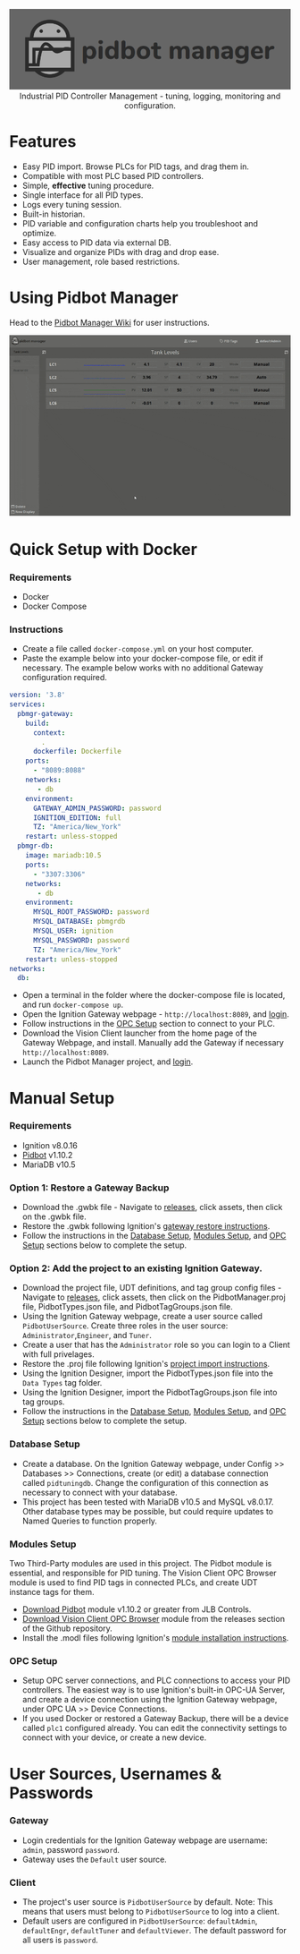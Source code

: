 <p align="center">
  <img src="./docs/banner-logo.png" alt="Pidbot Manager"/><br/>
  Industrial PID Controller Management - tuning, logging, monitoring and configuration.
</p>  

# Features
* Easy PID import. Browse PLCs for PID tags, and drag them in.
* Compatible with most PLC based PID controllers.
* Simple, **effective** tuning procedure.
* Single interface for all PID types.
* Logs every tuning session.
* Built-in historian.
* PID variable and configuration charts help you troubleshoot and optimize.
* Easy access to PID data via external DB.
* Visualize and organize PIDs with drag and drop ease.
* User management, role based restrictions.
 
# Using Pidbot Manager
Head to the [Pidbot Manager Wiki](../../wiki) for user instructions.

![](./docs/tune-and-log.gif)


# Quick Setup with Docker
### Requirements
* Docker
* Docker Compose

### Instructions
* Create a file called `docker-compose.yml` on your host computer.
* Paste the example below into your docker-compose file, or edit if necessary. The example below works with no additional Gateway configuration required. 
```yaml
version: '3.8'
services:
  pbmgr-gateway:
    build:
      context:
        .
      dockerfile: Dockerfile
    ports:
      - "8089:8088"
    networks:
       - db
    environment:
      GATEWAY_ADMIN_PASSWORD: password
      IGNITION_EDITION: full
      TZ: "America/New_York"
    restart: unless-stopped
  pbmgr-db:
    image: mariadb:10.5
    ports:
      - "3307:3306"
    networks:
       - db
    environment:
      MYSQL_ROOT_PASSWORD: password
      MYSQL_DATABASE: pbmgrdb
      MYSQL_USER: ignition
      MYSQL_PASSWORD: password
      TZ: "America/New_York"
    restart: unless-stopped
networks:
  db:
```
* Open a terminal in the folder where the docker-compose file is located, and run `docker-compose up`.
* Open the Ignition Gateway webpage - `http://localhost:8089`, and [login](#user-sources-usernames--passwords).
* Follow instructions in the [OPC Setup](#OPC-Setup) section to connect to your PLC.
* Download the Vision Client launcher from the home page of the Gateway Webpage, and install. Manually add the Gateway if necessary `http://localhost:8089`.
* Launch the Pidbot Manager project, and [login](#user-sources-usernames--passwords).

# Manual Setup
### Requirements  
* Ignition v8.0.16
* [Pidbot](https://www.jlbcontrols.com/pidbot) v1.10.2
* MariaDB v10.5

### Option 1: Restore a Gateway Backup
* Download the .gwbk file - Navigate to [releases](../../releases), click assets, then click on the .gwbk file.
* Restore the .gwbk following Ignition's [gateway restore instructions](https://docs.inductiveautomation.com/display/DOC80/Gateway+Backup+and+Restore).
* Follow the instructions in the [Database Setup](Database-Setup), [Modules Setup](#Modules-Setup), and [OPC Setup](#OPC-Setup) sections below to complete the setup.

### Option 2: Add the project to an existing Ignition Gateway.
* Download the project file, UDT definitions, and tag group config files - Navigate to [releases](../../releases), click assets, then click on the PidbotManager.proj file, PidbotTypes.json file, and PidbotTagGroups.json file.
* Using the Ignition Gateway webpage, create a user source called `PidbotUserSource`. Create three roles in the user source: `Administrator`,`Engineer`, and `Tuner`.
* Create a user that has the `Administrator` role so you can login to a Client with full privelages.
* Restore the .proj file following Ignition's [project import instructions](https://docs.inductiveautomation.com/display/DOC80/Project+Export+and+Import).
* Using the Ignition Designer, import the PidbotTypes.json file into the `Data Types` tag folder.
* Using the Ignition Designer, import the PidbotTagGroups.json file into tag groups.
* Follow the instructions in the [Database Setup](#Database-Setup), [Modules Setup](#Modules-Setup), and [OPC Setup](#OPC-Setup) sections below to complete the setup.

### Database Setup
* Create a database. On the Ignition Gateway webpage, under Config >> Databases >> Connections, create (or edit) a database connection called `pidtuningdb`. Change the configuration of this connection as necessary to connect with your database.
* This project has been tested with MariaDB v10.5 and MySQL v8.0.17. Other database types may be possible, but could require updates to Named Queries to function properly.

### Modules Setup
Two Third-Party modules are used in this project. The Pidbot module is essential, and responsible for PID tuning. The Vision Client OPC Browser module is used to find PID tags in connected PLCs, and create UDT instance tags for them.
* [Download Pidbot](https://www.jlbcontrols.com/pidbot) module v1.10.2 or greater from JLB Controls.
* [Download Vision Client OPC Browser](https://github.com/jlbcontrols/vision-client-opc-browser) module from the releases section of the Github repository.
* Install the .modl files following Ignition's [module installation instructions](https://docs.inductiveautomation.com/display/DOC80/Installing+or+Upgrading+a+Module).

### OPC Setup
* Setup OPC server connections, and PLC connections to access your PID controllers. The easiest way is to use Ignition's built-in OPC-UA Server, and create a device connection using the Ignition Gateway webpage, under OPC UA >> Device Connections.
* If you used Docker or restored a Gateway Backup, there will be a device called `plc1` configured already. You can edit the connectivity settings to connect with your device, or create a new device.

# User Sources, Usernames & Passwords 
### Gateway
* Login credentials for the Ignition Gateway webpage are username: `admin`, password `password`.
* Gateway uses the `Default` user source.
### Client
* The project's user source is `PidbotUserSource` by default. Note: This means that users must belong to `PidbotUserSource` to log into a client.  
* Default users are configured in `PidbotUserSource`: `defaultAdmin`, `defaultEngr`, `defaultTuner` and `defaultViewer`. The default password for all users is `password`.
